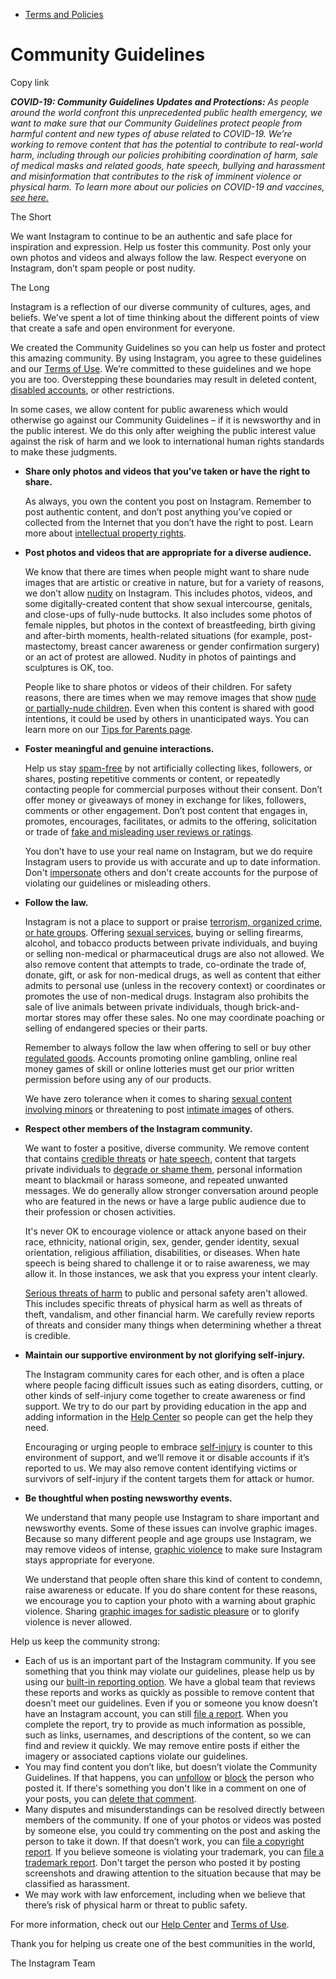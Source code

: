 *   [Terms and Policies](https://help.instagram.com/1417489251945243/?helpref=breadcrumb)

Community Guidelines
====================

Copy link

_**COVID-19: Community Guidelines Updates and Protections:** As people around the world confront this unprecedented public health emergency, we want to make sure that our Community Guidelines protect people from harmful content and new types of abuse related to COVID-19. We’re working to remove content that has the potential to contribute to real-world harm, including through our policies prohibiting coordination of harm, sale of medical masks and related goods, hate speech, bullying and harassment and misinformation that contributes to the risk of imminent violence or physical harm. To learn more about our policies on COVID-19 and vaccines, [see here.](https://help.instagram.com/697825587576762?helpref=faq_content)_

The Short

We want Instagram to continue to be an authentic and safe place for inspiration and expression. Help us foster this community. Post only your own photos and videos and always follow the law. Respect everyone on Instagram, don’t spam people or post nudity.

The Long

Instagram is a reflection of our diverse community of cultures, ages, and beliefs. We’ve spent a lot of time thinking about the different points of view that create a safe and open environment for everyone.

We created the Community Guidelines so you can help us foster and protect this amazing community. By using Instagram, you agree to these guidelines and our [Terms of Use](https://www.instagram.com/legal/terms). We’re committed to these guidelines and we hope you are too. Overstepping these boundaries may result in deleted content, [disabled accounts](https://help.instagram.com/366993040048856?helpref=faq_content), or other restrictions.

In some cases, we allow content for public awareness which would otherwise go against our Community Guidelines – if it is newsworthy and in the public interest. We do this only after weighing the public interest value against the risk of harm and we look to international human rights standards to make these judgments.

*   **Share only photos and videos that you’ve taken or have the right to share.**
    
    As always, you own the content you post on Instagram. Remember to post authentic content, and don’t post anything you’ve copied or collected from the Internet that you don’t have the right to post. Learn more about [intellectual property rights](https://help.instagram.com/126382350847838?helpref=faq_content).
    
*   **Post photos and videos that are appropriate for a diverse audience.**
    
    We know that there are times when people might want to share nude images that are artistic or creative in nature, but for a variety of reasons, we don’t allow [nudity](https://l.instagram.com/?u=https%3A%2F%2Fwww.facebook.com%2Fcommunitystandards%2Fadult_nudity_sexual_activity&e=AT3QxsRKf4LhzbhzFCPbZCrISaP3f4xts9eQ1NkqKBkhS0-6uTCrmEGoUElm53sazB-j0-Byybtp1b_f3dnsguAeNA6rJrLLbASbPsOoWdfZPRE4pwn-d5fVKkaAosK7uuTNBwDp6hee4fW81TBZEYOH2clw7U5P38_7Tg) on Instagram. This includes photos, videos, and some digitally-created content that show sexual intercourse, genitals, and close-ups of fully-nude buttocks. It also includes some photos of female nipples, but photos in the context of breastfeeding, birth giving and after-birth moments, health-related situations (for example, post-mastectomy, breast cancer awareness or gender confirmation surgery) or an act of protest are allowed. Nudity in photos of paintings and sculptures is OK, too.
    
    People like to share photos or videos of their children. For safety reasons, there are times when we may remove images that show [nude or partially-nude children](https://l.instagram.com/?u=https%3A%2F%2Fwww.facebook.com%2Fcommunitystandards%2Fchild_nudity_sexual_exploitation&e=AT3QxsRKf4LhzbhzFCPbZCrISaP3f4xts9eQ1NkqKBkhS0-6uTCrmEGoUElm53sazB-j0-Byybtp1b_f3dnsguAeNA6rJrLLbASbPsOoWdfZPRE4pwn-d5fVKkaAosK7uuTNBwDp6hee4fW81TBZEYOH2clw7U5P38_7Tg). Even when this content is shared with good intentions, it could be used by others in unanticipated ways. You can learn more on our [Tips for Parents page](https://help.instagram.com/154475974694511/?helpref=faq_content).
    
*   **Foster meaningful and genuine interactions.**
    
    Help us stay [spam-free](https://l.instagram.com/?u=https%3A%2F%2Fwww.facebook.com%2Fcommunitystandards%2Fspam&e=AT3QxsRKf4LhzbhzFCPbZCrISaP3f4xts9eQ1NkqKBkhS0-6uTCrmEGoUElm53sazB-j0-Byybtp1b_f3dnsguAeNA6rJrLLbASbPsOoWdfZPRE4pwn-d5fVKkaAosK7uuTNBwDp6hee4fW81TBZEYOH2clw7U5P38_7Tg) by not artificially collecting likes, followers, or shares, posting repetitive comments or content, or repeatedly contacting people for commercial purposes without their consent. Don’t offer money or giveaways of money in exchange for likes, followers, comments or other engagement. Don’t post content that engages in, promotes, encourages, facilitates, or admits to the offering, solicitation or trade of [fake and misleading user reviews or ratings](https://l.instagram.com/?u=https%3A%2F%2Fwww.facebook.com%2Fcommunitystandards%2Ffraud_deception&e=AT3QxsRKf4LhzbhzFCPbZCrISaP3f4xts9eQ1NkqKBkhS0-6uTCrmEGoUElm53sazB-j0-Byybtp1b_f3dnsguAeNA6rJrLLbASbPsOoWdfZPRE4pwn-d5fVKkaAosK7uuTNBwDp6hee4fW81TBZEYOH2clw7U5P38_7Tg).
    
    You don’t have to use your real name on Instagram, but we do require Instagram users to provide us with accurate and up to date information. Don't [impersonate](https://l.instagram.com/?u=https%3A%2F%2Fwww.facebook.com%2Fcommunitystandards%2Fmisrepresentation&e=AT3QxsRKf4LhzbhzFCPbZCrISaP3f4xts9eQ1NkqKBkhS0-6uTCrmEGoUElm53sazB-j0-Byybtp1b_f3dnsguAeNA6rJrLLbASbPsOoWdfZPRE4pwn-d5fVKkaAosK7uuTNBwDp6hee4fW81TBZEYOH2clw7U5P38_7Tg) others and don't create accounts for the purpose of violating our guidelines or misleading others.
    
*   **Follow the law.**
    
    Instagram is not a place to support or praise [terrorism, organized crime, or hate groups](https://l.instagram.com/?u=https%3A%2F%2Fwww.facebook.com%2Fcommunitystandards%2Fdangerous_individuals_organizations&e=AT3QxsRKf4LhzbhzFCPbZCrISaP3f4xts9eQ1NkqKBkhS0-6uTCrmEGoUElm53sazB-j0-Byybtp1b_f3dnsguAeNA6rJrLLbASbPsOoWdfZPRE4pwn-d5fVKkaAosK7uuTNBwDp6hee4fW81TBZEYOH2clw7U5P38_7Tg). Offering [sexual services](https://l.instagram.com/?u=https%3A%2F%2Fwww.facebook.com%2Fcommunitystandards%2Fsexual_solicitation&e=AT3QxsRKf4LhzbhzFCPbZCrISaP3f4xts9eQ1NkqKBkhS0-6uTCrmEGoUElm53sazB-j0-Byybtp1b_f3dnsguAeNA6rJrLLbASbPsOoWdfZPRE4pwn-d5fVKkaAosK7uuTNBwDp6hee4fW81TBZEYOH2clw7U5P38_7Tg), buying or selling firearms, alcohol, and tobacco products between private individuals, and buying or selling non-medical or pharmaceutical drugs are also not allowed. We also remove content that attempts to trade, co-ordinate the trade of, donate, gift, or ask for non-medical drugs, as well as content that either admits to personal use (unless in the recovery context) or coordinates or promotes the use of non-medical drugs. Instagram also prohibits the sale of live animals between private individuals, though brick-and-mortar stores may offer these sales. No one may coordinate poaching or selling of endangered species or their parts.
    
    Remember to always follow the law when offering to sell or buy other [regulated goods](https://l.instagram.com/?u=https%3A%2F%2Fwww.facebook.com%2Fcommunitystandards%2Fregulated_goods&e=AT3QxsRKf4LhzbhzFCPbZCrISaP3f4xts9eQ1NkqKBkhS0-6uTCrmEGoUElm53sazB-j0-Byybtp1b_f3dnsguAeNA6rJrLLbASbPsOoWdfZPRE4pwn-d5fVKkaAosK7uuTNBwDp6hee4fW81TBZEYOH2clw7U5P38_7Tg). Accounts promoting online gambling, online real money games of skill or online lotteries must get our prior written permission before using any of our products.
    
    We have zero tolerance when it comes to sharing [sexual content involving minors](https://l.instagram.com/?u=https%3A%2F%2Fwww.facebook.com%2Fcommunitystandards%2Fchild_nudity_sexual_exploitation&e=AT3QxsRKf4LhzbhzFCPbZCrISaP3f4xts9eQ1NkqKBkhS0-6uTCrmEGoUElm53sazB-j0-Byybtp1b_f3dnsguAeNA6rJrLLbASbPsOoWdfZPRE4pwn-d5fVKkaAosK7uuTNBwDp6hee4fW81TBZEYOH2clw7U5P38_7Tg) or threatening to post [intimate images](https://l.instagram.com/?u=https%3A%2F%2Fwww.facebook.com%2Fcommunitystandards%2Fsexual_exploitation_adults&e=AT3QxsRKf4LhzbhzFCPbZCrISaP3f4xts9eQ1NkqKBkhS0-6uTCrmEGoUElm53sazB-j0-Byybtp1b_f3dnsguAeNA6rJrLLbASbPsOoWdfZPRE4pwn-d5fVKkaAosK7uuTNBwDp6hee4fW81TBZEYOH2clw7U5P38_7Tg) of others.
    
*   **Respect other members of the Instagram community.**
    
    We want to foster a positive, diverse community. We remove content that contains [credible threats](https://l.instagram.com/?u=https%3A%2F%2Fwww.facebook.com%2Fcommunitystandards%2Fcredible_violence&e=AT3QxsRKf4LhzbhzFCPbZCrISaP3f4xts9eQ1NkqKBkhS0-6uTCrmEGoUElm53sazB-j0-Byybtp1b_f3dnsguAeNA6rJrLLbASbPsOoWdfZPRE4pwn-d5fVKkaAosK7uuTNBwDp6hee4fW81TBZEYOH2clw7U5P38_7Tg) or [hate speech](https://l.instagram.com/?u=https%3A%2F%2Fwww.facebook.com%2Fcommunitystandards%2Fhate_speech&e=AT3QxsRKf4LhzbhzFCPbZCrISaP3f4xts9eQ1NkqKBkhS0-6uTCrmEGoUElm53sazB-j0-Byybtp1b_f3dnsguAeNA6rJrLLbASbPsOoWdfZPRE4pwn-d5fVKkaAosK7uuTNBwDp6hee4fW81TBZEYOH2clw7U5P38_7Tg), content that targets private individuals to [degrade or shame them](https://l.instagram.com/?u=https%3A%2F%2Fwww.facebook.com%2Fcommunitystandards%2Fbullying&e=AT3QxsRKf4LhzbhzFCPbZCrISaP3f4xts9eQ1NkqKBkhS0-6uTCrmEGoUElm53sazB-j0-Byybtp1b_f3dnsguAeNA6rJrLLbASbPsOoWdfZPRE4pwn-d5fVKkaAosK7uuTNBwDp6hee4fW81TBZEYOH2clw7U5P38_7Tg), personal information meant to blackmail or harass someone, and repeated unwanted messages. We do generally allow stronger conversation around people who are featured in the news or have a large public audience due to their profession or chosen activities.
    
    It's never OK to encourage violence or attack anyone based on their race, ethnicity, national origin, sex, gender, gender identity, sexual orientation, religious affiliation, disabilities, or diseases. When hate speech is being shared to challenge it or to raise awareness, we may allow it. In those instances, we ask that you express your intent clearly.
    
    [Serious threats of harm](https://l.instagram.com/?u=https%3A%2F%2Fwww.facebook.com%2Fcommunitystandards%2Fcredible_violence&e=AT3QxsRKf4LhzbhzFCPbZCrISaP3f4xts9eQ1NkqKBkhS0-6uTCrmEGoUElm53sazB-j0-Byybtp1b_f3dnsguAeNA6rJrLLbASbPsOoWdfZPRE4pwn-d5fVKkaAosK7uuTNBwDp6hee4fW81TBZEYOH2clw7U5P38_7Tg) to public and personal safety aren't allowed. This includes specific threats of physical harm as well as threats of theft, vandalism, and other financial harm. We carefully review reports of threats and consider many things when determining whether a threat is credible.
    
*   **Maintain our supportive environment by not glorifying self-injury.**
    
    The Instagram community cares for each other, and is often a place where people facing difficult issues such as eating disorders, cutting, or other kinds of self-injury come together to create awareness or find support. We try to do our part by providing education in the app and adding information in the [Help Center](https://help.instagram.com/) so people can get the help they need.
    
    Encouraging or urging people to embrace [self-injury](https://l.instagram.com/?u=https%3A%2F%2Fwww.facebook.com%2Fcommunitystandards%2Fsuicide_self_injury_violence&e=AT3QxsRKf4LhzbhzFCPbZCrISaP3f4xts9eQ1NkqKBkhS0-6uTCrmEGoUElm53sazB-j0-Byybtp1b_f3dnsguAeNA6rJrLLbASbPsOoWdfZPRE4pwn-d5fVKkaAosK7uuTNBwDp6hee4fW81TBZEYOH2clw7U5P38_7Tg) is counter to this environment of support, and we’ll remove it or disable accounts if it’s reported to us. We may also remove content identifying victims or survivors of self-injury if the content targets them for attack or humor.
    
*   **Be thoughtful when posting newsworthy events.**
    
    We understand that many people use Instagram to share important and newsworthy events. Some of these issues can involve graphic images. Because so many different people and age groups use Instagram, we may remove videos of intense, [graphic violence](https://l.instagram.com/?u=https%3A%2F%2Fwww.facebook.com%2Fcommunitystandards%2Fgraphic_violence&e=AT3QxsRKf4LhzbhzFCPbZCrISaP3f4xts9eQ1NkqKBkhS0-6uTCrmEGoUElm53sazB-j0-Byybtp1b_f3dnsguAeNA6rJrLLbASbPsOoWdfZPRE4pwn-d5fVKkaAosK7uuTNBwDp6hee4fW81TBZEYOH2clw7U5P38_7Tg) to make sure Instagram stays appropriate for everyone.
    
    We understand that people often share this kind of content to condemn, raise awareness or educate. If you do share content for these reasons, we encourage you to caption your photo with a warning about graphic violence. Sharing [graphic images for sadistic pleasure](https://l.instagram.com/?u=https%3A%2F%2Fwww.facebook.com%2Fcommunitystandards%2Fcruel_insensitive&e=AT3QxsRKf4LhzbhzFCPbZCrISaP3f4xts9eQ1NkqKBkhS0-6uTCrmEGoUElm53sazB-j0-Byybtp1b_f3dnsguAeNA6rJrLLbASbPsOoWdfZPRE4pwn-d5fVKkaAosK7uuTNBwDp6hee4fW81TBZEYOH2clw7U5P38_7Tg) or to glorify violence is never allowed.
    

Help us keep the community strong:

*   Each of us is an important part of the Instagram community. If you see something that you think may violate our guidelines, please help us by using our [built-in reporting option](https://help.instagram.com/165828726894770?helpref=faq_content). We have a global team that reviews these reports and works as quickly as possible to remove content that doesn’t meet our guidelines. Even if you or someone you know doesn’t have an Instagram account, you can still [file a report](https://help.instagram.com/contact/383679321740945). When you complete the report, try to provide as much information as possible, such as links, usernames, and descriptions of the content, so we can find and review it quickly. We may remove entire posts if either the imagery or associated captions violate our guidelines.
*   You may find content you don’t like, but doesn’t violate the Community Guidelines. If that happens, you can [unfollow](https://help.instagram.com/286340048138725?helpref=faq_content) or [block](https://help.instagram.com/426700567389543/?helpref=faq_content) the person who posted it. If there's something you don't like in a comment on one of your posts, you can [delete that comment](https://help.instagram.com/289098941190483?helpref=faq_content).
*   Many disputes and misunderstandings can be resolved directly between members of the community. If one of your photos or videos was posted by someone else, you could try commenting on the post and asking the person to take it down. If that doesn’t work, you can [file a copyright report](https://help.instagram.com/126382350847838?helpref=faq_content). If you believe someone is violating your trademark, you can [file a trademark report](https://help.instagram.com/222826637847963?helpref=faq_content). Don't target the person who posted it by posting screenshots and drawing attention to the situation because that may be classified as harassment.
*   We may work with law enforcement, including when we believe that there’s risk of physical harm or threat to public safety.

For more information, check out our [Help Center](https://help.instagram.com/) and [Terms of Use](https://l.instagram.com/?u=http%3A%2F%2Finstagram.com%2Flegal%2Fterms%2F%23&e=AT3QxsRKf4LhzbhzFCPbZCrISaP3f4xts9eQ1NkqKBkhS0-6uTCrmEGoUElm53sazB-j0-Byybtp1b_f3dnsguAeNA6rJrLLbASbPsOoWdfZPRE4pwn-d5fVKkaAosK7uuTNBwDp6hee4fW81TBZEYOH2clw7U5P38_7Tg).

Thank you for helping us create one of the best communities in the world,

The Instagram Team
